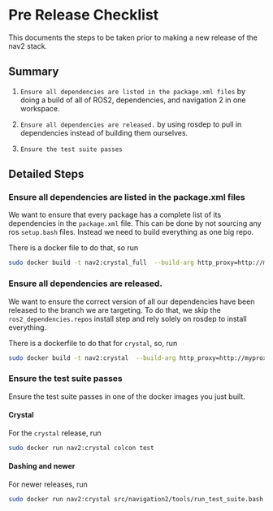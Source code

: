 # Pre Release Checklist

This documents the steps to be taken prior to making a new release of the
nav2 stack.

## Summary
1. `Ensure all dependencies are listed in the package.xml files` by doing a
build of all of ROS2, dependencies, and navigation 2 in one workspace.

2. `Ensure all dependencies are released.` by using rosdep to pull in dependencies instead of building them ourselves.

3. `Ensure the test suite passes`

## Detailed Steps

### Ensure all dependencies are listed in the package.xml files

We want to ensure that every package has a complete list of its dependencies
in the `package.xml` file. This can be done by not sourcing any ros `setup.bash` files. Instead we need to build everything as one big repo.

There is a docker file to do that, so run

```bash
sudo docker build -t nav2:crystal_full  --build-arg http_proxy=http://myproxy.example.com:80  --build-arg https_proxy=http://myproxy.example.com:80 --build-arg ROS2_BRANCH=crystal -f Dockerfile.full_ros_build ./

```


### Ensure all dependencies are released.

We want to ensure the correct version of all our dependencies have been released
to the branch we are targeting. To do that, we skip the
`ros2_dependencies.repos` install step and rely solely on rosdep to install
everything.

There is a dockerfile to do that for `crystal`, so, run

```bash
sudo docker build -t nav2:crystal  --build-arg http_proxy=http://myproxy.example.com:80  --build-arg https_proxy=http://myproxy.example.com:80 -f Dockerfile.crystal ./

```

### Ensure the test suite passes

Ensure the test suite passes in one of the docker images you just built.

#### Crystal

For the `crystal` release, run

```bash
sudo docker run nav2:crystal colcon test
```

#### Dashing and newer

For newer releases, run

```bash
sudo docker run nav2:crystal src/navigation2/tools/run_test_suite.bash
```
